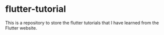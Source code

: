 # flutter-tutorial
This is a repository to store the flutter tutorials that I have learned from the Flutter website.
